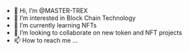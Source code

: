 - 👋 Hi, I’m @MASTER-TREX
- 👀 I’m interested in Block Chain Technology
- 🌱 I’m currently learning NFTs
- 💞️ I’m looking to collaborate on new token and NFT projects
- 📫 How to reach me ...

<!---
MASTER-TREX/MASTER-TREX is a ✨ special ✨ repository because its `README.md` (this file) appears on your GitHub profile.
You can click the Preview link to take a look at your changes.
--->
